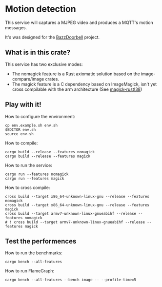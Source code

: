 # Motion detection
This service will captures a MJPEG video and produces a MQTT's motion messages.

It's was designed for the [BazzDoorbell](https://github.com/guino/BazzDoorbell) project.

## What is in this crate?
This service has two exclusive modes:
- The nomagick feature is a Rust axiomatic solution based on the image-compare/image crates.
- The magick feature is a C dependency based on ImageMagick, isn't yet cross compilable with the arm architecture (See [magick-rust!38](https://github.com/nlfiedler/magick-rust/issues/38))

## Play with it!
How to configure the environment:
```shell
cp env.example.sh env.sh
$EDITOR env.sh
source env.sh
```

How to compile:
```shell
cargo build --release --features nomagick
cargo build --release --features magick
```

How to run the service:
```shell
cargo run --features nomagick
cargo run --features magick
```

How to cross compile:
```shell
cross build --target x86_64-unknown-linux-gnu --release --features nomagick
cross build --target x86_64-unknown-linux-gnu --release --features magick
cross build --target armv7-unknown-linux-gnueabihf --release --features nomagick
# ! cross build --target armv7-unknown-linux-gnueabihf --release --features magick
```

## Test the performences
How to run the benchmarks:
```shell
cargo bench --all-features
```

How to run FlameGraph:
```shell
cargo bench --all-features --bench image -- --profile-time=5
```
